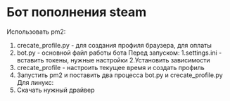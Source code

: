 # Бот пополнения steam
Использовать pm2:
1. crecate_profile.py - для создания профиля браузера, для оплаты
2. bot.py - основной файл работы бота
Перед запуском:
1.settings.ini - вставить токены, нужные настройки
2.Установить зависимости
3. crecate_profile - настроить текущее время и создать профиль
4. Запустить pm2 и поставить два процесса bot.py и crecate_profile.py
Для линукс:
1. Скачать нужный драйвер
